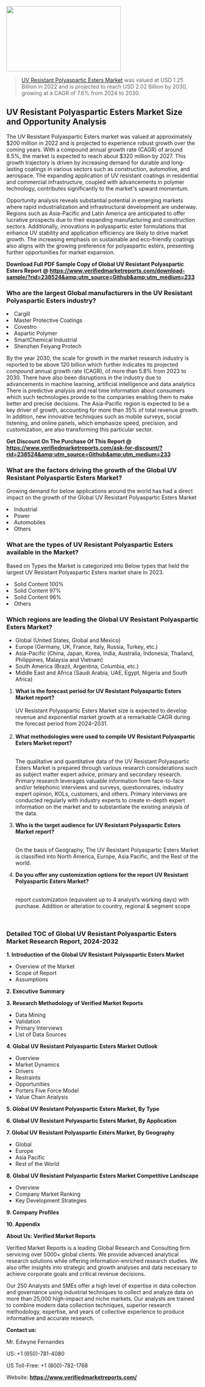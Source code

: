 <img src="https://ffe5etoiles.com/wp-content/uploads/2024/12/MST1-300x171.png" alt="" width="300" height="171" class="alignnone size-medium wp-image-20088" /><blockquote><p><p><a href="https://www.verifiedmarketreports.com/download-sample/?rid=238524&utm_source=Github&utm_medium=233" target="_blank">UV Resistant Polyaspartic Esters Market</a> was valued at USD 1.25 Billion in 2022 and is projected to reach USD 2.02 Billion by 2030, growing at a CAGR of 7.6% from 2024 to 2030.</p></blockquote><p><h2>UV Resistant Polyaspartic Esters Market Size and Opportunity Analysis</h2> <p>The UV Resistant Polyaspartic Esters market was valued at approximately $200 million in 2022 and is projected to experience robust growth over the coming years. With a compound annual growth rate (CAGR) of around 8.5%, the market is expected to reach about $320 million by 2027. This growth trajectory is driven by increasing demand for durable and long-lasting coatings in various sectors such as construction, automotive, and aerospace. The expanding application of UV resistant coatings in residential and commercial infrastructure, coupled with advancements in polymer technology, contributes significantly to the market's upward momentum.</p> <p>Opportunity analysis reveals substantial potential in emerging markets where rapid industrialization and infrastructural development are underway. Regions such as Asia-Pacific and Latin America are anticipated to offer lucrative prospects due to their expanding manufacturing and construction sectors. Additionally, innovations in polyaspartic ester formulations that enhance UV stability and application efficiency are likely to drive market growth. The increasing emphasis on sustainable and eco-friendly coatings also aligns with the growing preference for polyaspartic esters, presenting further opportunities for market expansion.</p> </p><p class=""><strong>Download Full PDF Sample Copy of Global UV Resistant Polyaspartic Esters Report @ <a href="https://www.verifiedmarketreports.com/download-sample/?rid=238524&amp;utm_source=Github&amp;utm_medium=233" target="_blank">https://www.verifiedmarketreports.com/download-sample/?rid=238524&amp;utm_source=Github&amp;utm_medium=233</a></strong></p><h3 id="" class="">Who are the largest Global manufacturers in the UV Resistant Polyaspartic Esters industry?</h3><p><li>Cargill</li><li> Master Protective Coatings</li><li> Covestro</li><li> Aspartic Polymer</li><li> SmartChemical Industrial</li><li> Shenzhen Feiyang Protech</li></p><div class=""><div class="" dir="" data-message-author-role="" data-message-id="" data-message-model-slug=""><div class=""><div class=""><div class=""><div class="" dir="" data-message-author-role="" data-message-id="" data-message-model-slug=""><div class=""><div class=""><p>By the year 2030, the scale for growth in the market research industry is reported to be above 120 billion which further indicates its projected compound annual growth rate (CAGR), of more than 5.8% from 2023 to 2030. There have also been disruptions in the industry due to advancements in machine learning, artificial intelligence and data analytics There is predictive analysis and real time information about consumers which such technologies provide to the companies enabling them to make better and precise decisions. The Asia-Pacific region is expected to be a key driver of growth, accounting for more than 35% of total revenue growth. In addition, new innovative techniques such as mobile surveys, social listening, and online panels, which emphasize speed, precision, and customization, are also transforming this particular sector.</p><p><strong>Get Discount On The Purchase Of This Report @&nbsp; <a href="https://www.verifiedmarketreports.com/ask-for-discount/?rid=238524&amp;utm_source=Github&amp;utm_medium=233" target="_blank">https://www.verifiedmarketreports.com/ask-for-discount/?rid=238524&amp;utm_source=Github&amp;utm_medium=233</a></strong></p></div></div></div></div></div></div></div></div><h3 id="" class="">What are the factors driving the growth of the Global UV Resistant Polyaspartic Esters Market?</h3><p id="" class="">Growing demand for below applications around the world has had a direct impact on the growth of the Global UV Resistant Polyaspartic Esters Market</p><p id="" class=""><li>Industrial</li><li> Power</li><li> Automobiles</li><li> Others</li></p><h3 id="" class="">What are the types of UV Resistant Polyaspartic Esters available in the Market?</h3><p id="" class="">Based on Types the Market is categorized into Below types that held the largest UV Resistant Polyaspartic Esters market share In 2023.</p><p id="" class=""><li>Solid Content 100%</li><li> Solid Content 97%</li><li> Solid Content 96%</li><li> Others</li></p><h3 id="" class="">Which regions are leading the Global UV Resistant Polyaspartic Esters Market?</h3><ul><li>Global (United States, Global and Mexico)</li><li>Europe (Germany, UK, France, Italy, Russia, Turkey, etc.)</li><li>Asia-Pacific (China, Japan, Korea, India, Australia, Indonesia, Thailand, Philippines, Malaysia and Vietnam)</li><li>South America (Brazil, Argentina, Columbia, etc.)</li><li>Middle East and Africa (Saudi Arabia, UAE, Egypt, Nigeria and South Africa)</li></ul><p><ol><li><strong>What is the forecast period for UV Resistant Polyaspartic Esters Market report?<br /></strong><br /><span data-sheets-root="1" data-sheets-value="{&quot;1&quot;:2,&quot;2&quot;:&quot;XXXX size is expected to develop revenue and exponential market growth at a remarkable CAGR during the forecast period from 2024&ndash;2030.&quot;}" data-sheets-userformat="{&quot;2&quot;:12674,&quot;4&quot;:{&quot;1&quot;:2,&quot;2&quot;:16776960},&quot;10&quot;:2,&quot;11&quot;:0,&quot;15&quot;:&quot;Arial&quot;,&quot;16&quot;:12}">UV Resistant Polyaspartic Esters Market size is expected to develop revenue and exponential market growth at a remarkable CAGR during the forecast period from 2024&ndash;2031.</span><br /><br /></li><li><strong>What methodologies were used to compile UV Resistant Polyaspartic Esters Market report?<br /><br /></strong><p>The qualitative and quantitative data of the&nbsp;UV Resistant Polyaspartic Esters Market is prepared through various research considerations such as subject matter expert advice, primary and secondary research. Primary research leverages valuable information from face-to-face and/or telephonic interviews and surveys, questionnaires, industry expert opinion, KOLs, customers, and others. Primary interviews are conducted regularly with industry experts to create in-depth expert information on the market and to substantiate the existing analysis of the data.&nbsp;</p></li><li><strong>Who is the target audience for UV Resistant Polyaspartic Esters Market report?<br /><br /></strong><p>On the basis of Geography, The&nbsp;UV Resistant Polyaspartic Esters Market is classified into North America, Europe, Asia Pacific, and the Rest of the world.</p></li><li><strong>Do you offer any customization options for the report UV Resistant Polyaspartic Esters Market?<br /><br /></strong><p>report customization (equivalent up to 4 analyst&rsquo;s working days) with purchase. Addition or alteration to country, regional &amp; segment scope</p><p>&nbsp;</p></li></ol></p><h3 id="" class="">Detailed TOC of Global UV Resistant Polyaspartic Esters Market Research Report, 2024-2032</h3><p id="" class=""><strong>1. Introduction of the Global UV Resistant Polyaspartic Esters Market</strong></p><ul><li>Overview of the Market</li><li>Scope of Report</li><li>Assumptions</li></ul><p id="" class=""><strong>2. Executive Summary</strong></p><p id="" class=""><strong>3. Research Methodology of&nbsp;Verified Market Reports</strong></p><ul><li>Data Mining</li><li>Validation</li><li>Primary Interviews</li><li>List of Data Sources</li></ul><p id="" class=""><strong>4. Global UV Resistant Polyaspartic Esters Market Outlook</strong></p><ul><li>Overview</li><li>Market Dynamics</li><li>Drivers</li><li>Restraints</li><li>Opportunities</li><li>Porters Five Force Model</li><li>Value Chain Analysis</li></ul><p id="" class=""><strong>5. Global UV Resistant Polyaspartic Esters Market, By&nbsp;Type</strong></p><p id="" class=""><strong>6. Global UV Resistant Polyaspartic Esters Market, By Application</strong></p><p id="" class=""><strong>7. Global UV Resistant Polyaspartic Esters Market, By Geography</strong></p><ul><li>Global</li><li>Europe</li><li>Asia Pacific</li><li>Rest of the World</li></ul><p id="" class=""><strong>8. Global UV Resistant Polyaspartic Esters Market Competitive Landscape</strong></p><ul><li>Overview</li><li>Company Market Ranking</li><li>Key Development Strategies</li></ul><p id="" class=""><strong>9. Company Profiles</strong></p><p id="" class=""><strong>10. Appendix</strong></p><p id="" class=""><strong>About Us: Verified Market Reports</strong></p><p id="" class="">Verified Market Reports is a leading Global Research and Consulting firm servicing over 5000+ global clients. We provide advanced analytical research solutions while offering information-enriched research studies. We also offer insights into strategic and growth analyses and data necessary to achieve corporate goals and critical revenue decisions.</p><p id="" class="">Our 250 Analysts and SMEs offer a high level of expertise in data collection and governance using industrial techniques to collect and analyze data on more than 25,000 high-impact and niche markets. Our analysts are trained to combine modern data collection techniques, superior research methodology, expertise, and years of collective experience to produce informative and accurate research.</p><p id="" class=""><strong>Contact us:</strong></p><p id="" class="">Mr. Edwyne Fernandes</p><p id="" class="">US: +1 (650)-781-4080</p><p id="" class="">US Toll-Free: +1 (800)-782-1768</p><p id="" class="">Website: <a target="" data-test-app-aware-link=""><strong>https://www.verifiedmarketreports.com/</strong></a></p>
